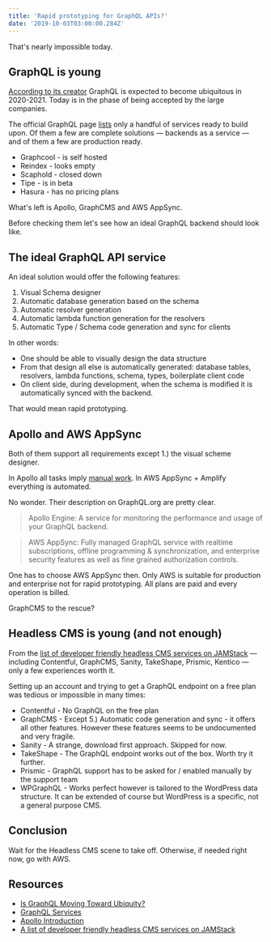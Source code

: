 ```yaml
---
title: 'Rapid prototyping for GraphQL APIs?'
date: '2019-10-03T03:00:00.284Z'
---
```


That's nearly impossible today.

<!--more-->


## GraphQL is young

[According to its creator](https://nordicapis.com/is-graphql-moving-toward-ubiquity/) GraphQL is expected to become ubiquitous in 2020-2021. Today is in the phase of being accepted by the large companies.

The official GraphQL page [lists](https://graphql.org/code/#services) only a handful of services ready to build upon. Of them a few are complete solutions &mdash; backends as a service &mdash; and of them a few are production ready.

- Graphcool - is self hosted
- Reindex - looks empty
- Scaphold - closed down
- Tipe - is in beta
- Hasura - has no pricing plans

What's left is Apollo, GraphCMS and AWS AppSync.

Before checking them let's see how an ideal GraphQL backend should look like.

## The ideal GraphQL API service

An ideal solution would offer the following features:

1. Visual Schema designer
2. Automatic database generation based on the schema
3. Automatic resolver generation
4. Automatic lambda function generation for the resolvers
5. Automatic Type / Schema code generation and sync for clients

In other words:

- One should be able to visually design the data structure
- From that design all else is automatically generated: database tables, resolvers, lambda functions, schema, types, boilerplate client code
- On client side, during development, when the schema is modified it is automatically synced with the backend.

That would mean rapid prototyping.

## Apollo and AWS AppSync

Both of them support all requirements except 1.) the visual scheme designer.

In Apollo all tasks imply [manual work](https://www.apollographql.com/docs/tutorial/introduction/). In AWS AppSync + Amplify everything is automated.

No wonder. Their description on GraphQL.org are pretty clear.

> Apollo Engine: A service for monitoring the performance and usage of your GraphQL backend.

> AWS AppSync: Fully managed GraphQL service with realtime subscriptions, offline programming & synchronization, and enterprise security features as well as fine grained authorization controls.

One has to choose AWS AppSync then. Only AWS is suitable for production and enterprise not for rapid prototyping. All plans are paid and every operation is billed.

GraphCMS to the rescue?

## Headless CMS is young (and not enough)

From the [list of developer friendly headless CMS services on JAMStack](https://docs.google.com/spreadsheets/d/1AmrfMT6a-tT9x4nR__RumuCcT6NedxliFf-76Ocv2pQ/edit?usp=sharing) &mdash; including Contentful, GraphCMS, Sanity, TakeShape, Prismic, Kentico &mdash; only a few experiences worth it.

Setting up an account and trying to get a GraphQL endpoint on a free plan was tedious or impossible in many times:

- Contentful - No GraphQL on the free plan
- GraphCMS - Except 5.) Automatic code generation and sync - it offers all other features. However these features seems to be undocumented and very fragile.
- Sanity - A strange, download first approach. Skipped for now.
- TakeShape - The GraphQL endpoint works out of the box. Worth try it further.
- Prismic - GraphQL support has to be asked for / enabled manually by the support team
- WPGraphQL - Works perfect however is tailored to the WordPress data structure. It can be extended of course but WordPress is a specific, not a general purpose CMS.

## Conclusion

Wait for the Headless CMS scene to take off. Otherwise, if needed right now, go with AWS.

## Resources

- [Is GraphQL Moving Toward Ubiquity?](https://nordicapis.com/is-graphql-moving-toward-ubiquity/)
- [GraphQL Services](https://graphql.org/code/#services)
- [Apollo Introduction](https://www.apollographql.com/docs/tutorial/introduction/)
- [A list of developer friendly headless CMS services on JAMStack](https://docs.google.com/spreadsheets/d/1AmrfMT6a-tT9x4nR__RumuCcT6NedxliFf-76Ocv2pQ/edit?usp=sharing)